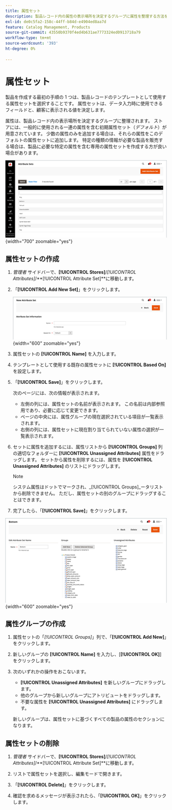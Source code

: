 ```yaml
---
title: 属性セット
description: 製品レコード内の属性の表示場所を決定するグループに属性を整理する方法を説明します。
exl-id: de0c5fa2-158c-44ff-b84d-e4904ed8aa7d
feature: Catalog Management, Products
source-git-commit: 43550b9370f4ed4b631ae7773324ed0913718a79
workflow-type: tm+mt
source-wordcount: '393'
ht-degree: 0%

---
```


# 属性セット

製品を作成する最初の手順の 1 つは、製品レコードのテンプレートとして使用する属性セットを選択することです。 属性セットは、データ入力時に使用できるフィールドと、顧客に表示される値を決定します。

属性は、製品レコード内の表示場所を決定するグループに整理されます。 ストアには、一般的に使用される一連の属性を含む初期属性セット（_デフォルト_）が用意されています。 少数の属性のみを追加する場合は、それらの属性をこのデフォルトの属性セットに追加します。 特定の種類の情報が必要な製品を販売する場合は、製品に必要な特定の属性を含む専用の属性セットを作成する方が良い場合があります。

![ 属性セット ](./assets/attribute-sets.png){width="700" zoomable="yes"}

## 属性セットの作成

1. _管理者_ サイドバーで、**[!UICONTROL Stores]**/_[!UICONTROL Attributes]_/**[!UICONTROL Attribute Set]**に移動します。

1. 「**[!UICONTROL Add New Set]**」をクリックします。

   ![ 属性セット – 名前を編集 ](./assets/attribute-set-new.png){width="600" zoomable="yes"}

1. 属性セットの **[!UICONTROL Name]** を入力します。

1. テンプレートとして使用する既存の属性セットに **[!UICONTROL Based On]** を設定します。

1. 「**[!UICONTROL Save]**」をクリックします。

   次のページには、次の情報が表示されます。

   - 左側の列には、属性セットの名前が表示されます。 この名前は内部参照用であり、必要に応じて変更できます。
   - ページの中央には、属性グループの現在選択されている項目が一覧表示されます。
   - 右側の列には、属性セットに現在割り当てられていない属性の選択が一覧表示されます。

1. セットに属性を追加するには、属性リストから **[!UICONTROL Groups]** 列の適切なフォルダーに **[!UICONTROL Unassigned Attributes]** 属性をドラッグします。 セットから属性を削除するには、属性を **[!UICONTROL Unassigned Attributes]** のリストにドラッグします。

   >[!NOTE]
   >
   >システム属性はドットでマークされ、_[!UICONTROL Groups]_ータリストから削除できません。 ただし、属性セットの別のグループにドラッグすることはできます。

1. 完了したら、「**[!UICONTROL Save]**」をクリックします。

![ 属性セット – 編集 ](./assets/attribute-set-edit.png){width="600" zoomable="yes"}

## 属性グループの作成

1. 属性セットの「_[!UICONTROL Groups]_」列で、「**[!UICONTROL Add New]**」をクリックします。

1. 新しいグループの **[!UICONTROL Name]** を入力し、[**[!UICONTROL OK]**] をクリックします。

1. 次のいずれかの操作をおこないます。

   - **[!UICONTROL Unassigned Attributes]** を新しいグループにドラッグします。
   - 他のグループから新しいグループにアトリビュートをドラッグします。
   - 不要な属性を **[!UICONTROL Unassigned Attributes]** にドラッグします。

   新しいグループは、属性セットに基づくすべての製品の属性のセクションになります。

## 属性セットの削除

1. _管理者_ サイドバーで、**[!UICONTROL Stores]**/_[!UICONTROL Attributes]_/**[!UICONTROL Attribute Set]**に移動します。

1. リストで属性セットを選択し、編集モードで開きます。

1. 「**[!UICONTROL Delete]**」をクリックします。

1. 確認を求めるメッセージが表示されたら、「**[!UICONTROL OK]**」をクリックします。
